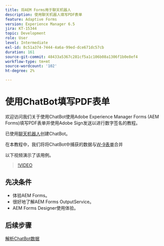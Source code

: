 ```yaml
---
title: 将AEM Forms用于聊天机器人
description: 使用聊天机器人填写PDF表单
feature: Adaptive Forms
version: Experience Manager 6.5
jira: KT-15344
topic: Development
role: User
level: Intermediate
exl-id: 8c51a374-7444-4a6a-99ed-dce671dc57cb
duration: 161
source-git-commit: 48433a5367c281cf5a1c106b08a1306f1b0e8ef4
workflow-type: tm+mt
source-wordcount: '102'
ht-degree: 2%

---
```


# 使用ChatBot填写PDF表单

欢迎访问我们关于使用ChatBot使用Adobe Experience Manager Forms (AEM Forms)填写PDF表单并使用Adobe Sign发送以进行数字签名的教程。

已使用[聊天机器人](https://www.chatbot.com/)创建ChatBot。

在本教程中，我们将将ChatBot中捕获的数据与[W-9表单](assets/fw9.xdp)合并

以下视频演示了该用例。

>[!VIDEO](https://video.tv.adobe.com/v/3428432?learn=on)

## 先决条件

* 体验AEM Forms。
* 很好地了解AEM Forms OutputService。
* AEM Forms Designer使用体验。

## 后续步骤

[解析ChatBot数据](parse-chat-bot-data.md)
